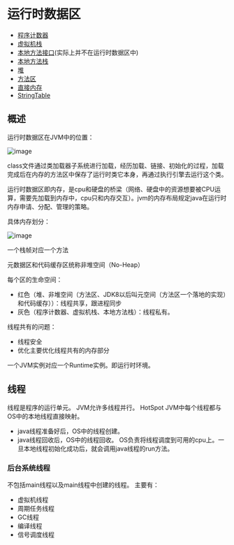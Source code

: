 # 运行时数据区
- [程序计数器](https://github.com/ZHI-JIU/JVM/tree/main/MemAndGC/No2_RuntimeDataArea/PcRegister)
- [虚拟机栈](https://github.com/ZHI-JIU/JVM/tree/main/MemAndGC/No2_RuntimeDataArea/JVMStack)
- [本地方法接口](https://github.com/ZHI-JIU/JVM/tree/main/MemAndGC/No2_RuntimeDataArea/NativeMethodInterface)(实际上并不在运行时数据区中)
- [本地方法栈]()
- [堆]()
- [方法区]()
- [直接内存]()
- [StringTable]()

## 概述
运行时数据区在JVM中的位置：

![image]()

class文件通过类加载器子系统进行加载，经历加载、链接、初始化的过程，加载完成后在内存的方法区中保存了运行时类它本身，再通过执行引擎去运行这个类。

运行时数据区即内存，是cpu和硬盘的桥梁（网络、硬盘中的资源想要被CPU运算，需要先加载到内存中，cpu只和内存交互）。jvm的内存布局规定java在运行时内存申请、分配、管理的策略。

具体内存划分：

![image]()

一个栈帧对应一个方法

元数据区和代码缓存区统称非堆空间（No-Heap）

每个区的生命空间：
- 红色（堆、非堆空间（方法区、JDK8以后叫元空间（方法区一个落地的实现）和代码缓存））：线程共享，跟进程同步
- 灰色（程序计数器、虚拟机栈、本地方法栈）：线程私有。

线程共有的问题：
- 线程安全
- 优化主要优化线程共有的内存部分

一个JVM实例对应一个Runtime实例。即运行时环境。

## 线程
线程是程序的运行单元。
JVM允许多线程并行。
HotSpot JVM中每个线程都与OS中的本地线程直接映射。
- java线程准备好后，OS中的线程创建。
- java线程回收后，OS中的线程回收。
OS负责将线程调度到可用的cpu上。一旦本地线程初始化成功后，就会调用java线程的run方法。

### 后台系统线程
不包括main线程以及main线程中创建的线程。
主要有：
- 虚拟机线程
- 周期任务线程
- GC线程
- 编译线程
- 信号调度线程